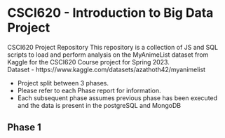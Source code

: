 <h1>CSCI620 - Introduction to Big Data Project</h1>
CSCI620 Project Repository
This repository is a collection of JS and SQL scripts to load and perform analysis on the MyAnimeList dataset from Kaggle for the CSCI620 Course project for Spring 2023.<br>
Dataset - https://www.kaggle.com/datasets/azathoth42/myanimelist

- Project split between 3 phases.
- Please refer to each Phase report for information.
- Each subsequent phase assumes previous phase has been executed and the data is present in the postgreSQL and MongoDB

<h2>Phase 1</h2>
<p></p>
